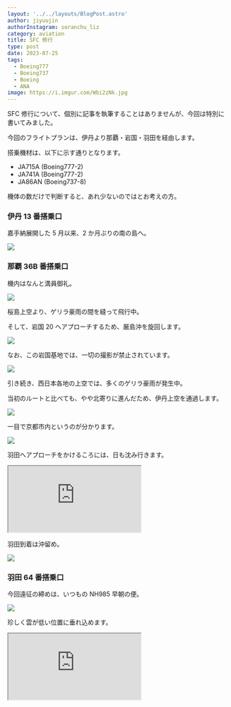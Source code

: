 ```yaml
---
layout: '../../layouts/BlogPost.astro'
author: jiyuujin
authorInstagram: soranchu_liz
category: aviation
title: SFC 修行
type: post
date: 2023-07-25
tags:
  - Boeing777
  - Boeing737
  - Boeing
  - ANA
image: https://i.imgur.com/Wbi2zNk.jpg
---
```


SFC 修行について、個別に記事を執筆することはありませんが、今回は特別に書いてみました。

今回のフライトプランは、伊丹より那覇・岩国・羽田を経由します。

搭乗機材は、以下に示す通りとなります。

- JA715A (Boeing777-2)
- JA741A (Boeing777-2)
- JA86AN (Boeing737-8)

機体の数だけで判断すると、あれ少ないのではとお考えの方。

### 伊丹 13 番搭乗口

嘉手納展開した 5 月以来、2 か月ぶりの南の島へ。

![](/assets/img/20230725/JA715A.JPG)

### 那覇 36B 番搭乗口

機内はなんと満員御礼。

![](/assets/img/20230725/JA86AN_1.JPG)

桜島上空より、ゲリラ豪雨の間を縫って飛行中。

そして、岩国 20 へアプローチするため、厳島沖を旋回します。

![](/assets/img/20230725/JA86AN_2.JPG)

なお、この岩国基地では、一切の撮影が禁止されています。

![](/assets/img/20230725/JA86AN_3.JPG)

引き続き、西日本各地の上空では、多くのゲリラ豪雨が発生中。

当初のルートと比べても、やや北寄りに進んだため、伊丹上空を通過します。

![](/assets/img/20230725/JA86AN_4.JPG)

一目で京都市内というのが分かります。

![](/assets/img/20230725/JA86AN_5.JPG)

羽田へアプローチをかけるころには、日も沈み行きます。

<div class="wrapper">
  <div class="container">
    <iframe src="https://www.youtube.com/embed/GcF1OhdjVJg" class="player" title="三浦半島沖より千葉内房沿いにアプローチ" loading="lazy"></iframe>
  </div>
</div>

羽田到着は沖留め。

![](/assets/img/20230725/JA86AN_6.JPG)

### 羽田 64 番搭乗口

今回遠征の締めは、いつもの NH985 早朝の便。

![](/assets/img/20230725/JA741A.JPG)

珍しく雲が低い位置に垂れ込めます。

<div class="wrapper">
  <div class="container">
    <iframe src="https://www.youtube.com/embed/T9APiqUosic" class="player" title="PW4090 音" loading="lazy"></iframe>
  </div>
</div>

